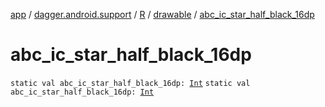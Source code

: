 [app](../../../index.md) / [dagger.android.support](../../index.md) / [R](../index.md) / [drawable](index.md) / [abc_ic_star_half_black_16dp](./abc_ic_star_half_black_16dp.md)

# abc_ic_star_half_black_16dp

`static val abc_ic_star_half_black_16dp: `[`Int`](https://kotlinlang.org/api/latest/jvm/stdlib/kotlin/-int/index.html)
`static val abc_ic_star_half_black_16dp: `[`Int`](https://kotlinlang.org/api/latest/jvm/stdlib/kotlin/-int/index.html)